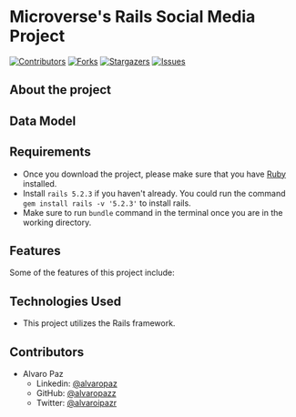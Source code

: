 # Microverse's Rails Social Media Project

[![Contributors][contributors-shield]][contributors-url]
[![Forks][forks-shield]][forks-url]
[![Stargazers][stars-shield]][stars-url]
[![Issues][issues-shield]][issues-url]

## About the project


## Data Model


## Requirements

- Once you download the project, please make sure that you have [Ruby](https://www.ruby-lang.org/en/) installed.
- Install `rails 5.2.3` if you haven't already. You could run the command `gem install rails -v '5.2.3'` to install rails.
- Make sure to run `bundle` command in the terminal once you are in the working directory.

## Features

Some of the features of this project include:

## Technologies Used

- This project utilizes the Rails framework.

<!-- 

## Testing

## Test Output

-->

## Contributors

- Alvaro Paz
  - Linkedin: [@alvaropaz](https://linkedin.com/in/alvaropaz/)
  - GitHub: [@alvaropazz](https://github.com/alvaropazz)
  - Twitter: [@alvaroipazr](https://twitter.com/alvaroipazr)
  
<!-- MARKDOWN LINKS & IMAGES -->

[contributors-shield]: https://img.shields.io/github/contributors/alvaropazz/rails-capstone.svg?style=flat-square
[contributors-url]: https://github.com/alvaropazz/rails-capstone/graphs/contributors
[forks-shield]: https://img.shields.io/github/forks/alvaropazz/rails-capstone.svg?style=flat-square
[forks-url]: https://github.com/alvaropazz/rails-capstone/network/members
[stars-shield]: https://img.shields.io/github/stars/alvaropazz/rails-capstone.svg?style=flat-square
[stars-url]: https://github.com/alvaropazz/rails-capstone/stargazers
[issues-shield]: https://img.shields.io/github/issues/alvaropazz/rails-capstone.svg?style=flat-square
[issues-url]: https://github.com/alvaropazz/rails-capstone/issues

